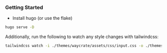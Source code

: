 ### Getting Started

- Install hugo (or use the flake)

```sh
hugo serve -D
```

Additionally, run the following to watch any style changes with tailwindcss:

```sh
tailwindcss watch -i ./themes/waycrate/assets/css/input.css -o ./themes/waycrate/assets/css/main.css
```
